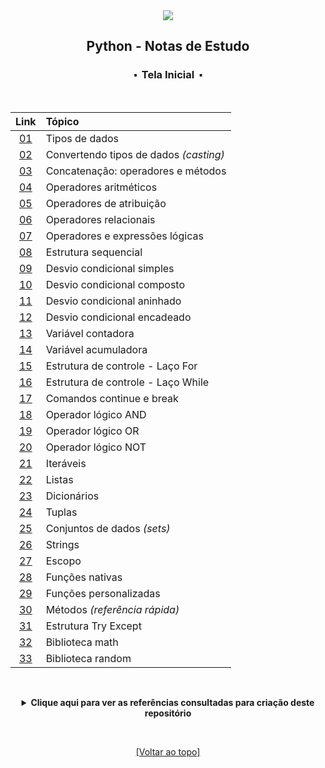 <div align="center">
	<img src="./assets/python.png">
	<h2>Python - Notas de Estudo</h2>
	<h3>⬝&nbsp; Tela Inicial &nbsp;⬝</h3>
&nbsp;
&nbsp;	

Link  | Tópico
:---: | :---
[01](https://github.com/michelelozada/Python-Study-Notes/blob/main/files/01-tipos-de-dados.md) | Tipos de dados   
[02](https://github.com/michelelozada/Python-Study-Notes/blob/main/files/02-convertendo-tipos-de-dados.md) | Convertendo tipos de dados *(casting)* 
[03](https://github.com/michelelozada/Python-Study-Notes/blob/main/files/03-concatenacao-operadores-metodos.md) | Concatenação: operadores e métodos   
[04](https://github.com/michelelozada/Python-Study-Notes/blob/main/files/04-operadores-aritmeticos.md) | Operadores aritméticos   
[05](https://github.com/michelelozada/Python-Study-Notes/blob/main/files/05-operadores-atribuicao.md) | Operadores de atribuição   
[06](https://github.com/michelelozada/Python-Study-Notes/blob/main/files/06-operadores-relacionais.md) | Operadores relacionais   
[07](https://github.com/michelelozada/Python-Study-Notes/blob/main/files/07-operadores-logicos.md) | Operadores e expressões lógicas   
[08](https://github.com/michelelozada/Python-Study-Notes/blob/main/files/08-estrutura-sequencial.md) | Estrutura sequencial   
[09](https://github.com/michelelozada/Python-Study-Notes/blob/main/files/09-desvio-condicional-simples.md) | Desvio condicional simples   
[10](https://github.com/michelelozada/Python-Study-Notes/blob/main/files/10-desvio-condicional-composto.md) | Desvio condicional composto  
[11](https://github.com/michelelozada/Python-Study-Notes/blob/main/files/11-desvio-condicional-aninhado.md) | Desvio condicional aninhado  
[12](https://github.com/michelelozada/Python-Study-Notes/blob/main/files/12-desvio-condicional-encadeado.md) | Desvio condicional encadeado   
[13](https://github.com/michelelozada/Python-Study-Notes/blob/main/files/13-variavel-contadora.md) | Variável contadora 
[14](https://github.com/michelelozada/Python-Study-Notes/blob/main/files/14-variavel-acumuladora.md) | Variável acumuladora   
[15](https://github.com/michelelozada/Python-Study-Notes/blob/main/files/15-laco-for.md) | Estrutura de controle - Laço For  
[16](https://github.com/michelelozada/Python-Study-Notes/blob/main/files/16-laco-while.md) | Estrutura de controle - Laço While  
[17](https://github.com/michelelozada/Python-Study-Notes/blob/main/files/17-continue-e-break.md) | Comandos continue e break  
[18](https://github.com/michelelozada/Python-Study-Notes/blob/main/files/18-operador-logico-and.md) | Operador lógico AND   
[19](https://github.com/michelelozada/Python-Study-Notes/blob/main/files/19-operador-logico-or.md) | Operador lógico OR 
[20](https://github.com/michelelozada/Python-Study-Notes/blob/main/files/20-operador-logico-not.md) | Operador lógico NOT 
[21](https://github.com/michelelozada/Python-Study-Notes/blob/main/files/21-iteraveis.md) | Iteráveis
[22](https://github.com/michelelozada/Python-Study-Notes/blob/main/files/22-listas.md) | Listas   
[23](https://github.com/michelelozada/Python-Study-Notes/blob/main/files/23-dicionarios.md) | Dicionários   
[24](https://github.com/michelelozada/Python-Study-Notes/blob/main/files/24-tuplas.md) | Tuplas
[25](https://github.com/michelelozada/Python-Study-Notes/blob/main/files/25-conjuntos-de-dados.md) | Conjuntos de dados *(sets)*  
[26](https://github.com/michelelozada/Python-Study-Notes/blob/main/files/26-strings.md) | Strings  
[27](https://github.com/michelelozada/Python-Study-Notes/blob/main/files/27-escopo.md) | Escopo  
[28](https://github.com/michelelozada/Python-Study-Notes/blob/main/files/28-funcoes-nativas.md) | Funções nativas  
[29](https://github.com/michelelozada/Python-Study-Notes/blob/main/files/29-funcoes-personalizadas.md) | Funções personalizadas
[30](https://github.com/michelelozada/Python-Study-Notes/blob/main/files/30-metodos.md) | Métodos _(referência rápida)_
[31](https://github.com/michelelozada/Python-Study-Notes/blob/main/files/31-try-except.md) | Estrutura Try Except   
[32](https://github.com/michelelozada/Python-Study-Notes/blob/main/files/32-biblioteca-math.md) | Biblioteca math  
[33](https://github.com/michelelozada/Python-Study-Notes/blob/main/files/33-biblioteca-random.md) | Biblioteca random  

&nbsp;   

 <details>
 <summary><strong>Clique aqui para ver as referências consultadas para criação deste repositório</strong></summary>

  &nbsp;
  &nbsp;   
  [Documentação do Python](https://www.python.org/)  
	[Pense em Python - Pense como um Cientista da Computação](https://penseallen.github.io/PensePython2e/), livro de Allen B. Downey
  </details>

&nbsp;    

[[Voltar ao topo]](https://github.com/michelelozada/Python-Study-Notes#python---notas-de-estudo)
</div>